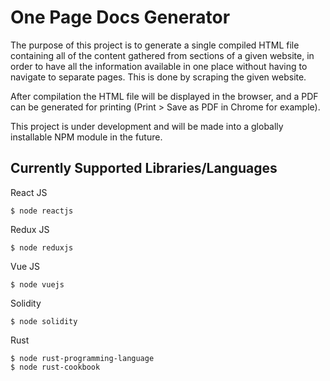 # One Page Docs Generator

The purpose of this project is to generate a single compiled HTML file containing all of the content gathered from sections of a given website, in order to have all the information available in one place without having to navigate to separate pages. This is done by scraping the given website. 

After compilation the HTML file will be displayed in the browser, and a PDF can be generated for printing (Print > Save as PDF in Chrome for example).

This project is under development and will be made into a globally installable NPM module in the future.

## Currently Supported Libraries/Languages

React JS

    $ node reactjs

Redux JS

    $ node reduxjs

Vue JS

    $ node vuejs

Solidity

    $ node solidity

Rust

    $ node rust-programming-language
    $ node rust-cookbook



